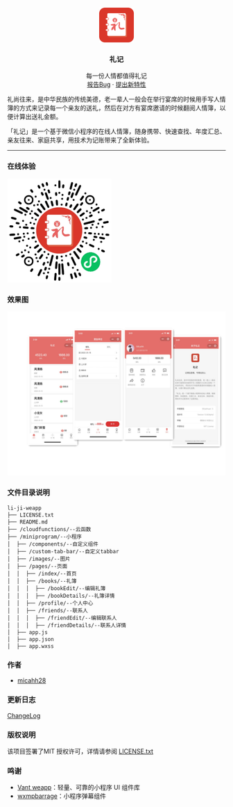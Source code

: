 <p align="center">
  <a href="https://github.com/micahh28/li-ji-weapp">
    <img src="doc/logo.png" alt="Logo" width="80" height="80">
  </a>

  <h3 align="center">礼记</h3>
  <p align="center">
    每一份人情都值得礼记
    <br />
    <a href="https://github.com/micahh28/li-ji-weapp/issues">报告Bug</a>
    ·
    <a href="https://github.com/micahh28/li-ji-weapp/issues">提出新特性</a>
  </p>
</p>

 礼尚往来，是中华民族的传统美德，老一辈人一般会在举行宴席的时候用手写人情簿的方式来记录每一个亲友的送礼，然后在对方有宴席邀请的时候翻阅人情簿，以便计算出送礼金额。
 
「礼记」是一个基于微信小程序的在线人情簿，随身携带、快速查找、年度汇总、亲友往来、家庭共享，用技术为记账带来了全新体验。

---

### 在线体验
 <img src="doc/code.png" alt="Logo" width="240" height="240">

### 效果图

<img src="doc/demo1.jpg">

### 文件目录说明

```
li-ji-weapp 
├── LICENSE.txt
├── README.md
├── /cloudfunctions/--云函数
├── /miniprogram/--小程序
│  ├── /components/--自定义组件
│  ├── /custom-tab-bar/--自定义tabbar
│  ├── /images/--图片
│  ├── /pages/--页面
│  │  ├── /index/--首页
│  │  ├── /books/--礼簿
│  │  │  ├── /bookEdit/--编辑礼簿
│  │  │  ├── /bookDetails/--礼簿详情
│  │  ├── /profile/--个人中心
│  │  ├── /friends/--联系人
│  │  │  ├── /friendEdit/--编辑联系人
│  │  │  ├── /friendDetails/--联系人详情
│  ├── app.js
│  ├── app.json
│  ├── app.wxss

```

### 作者

- [micahh28](https://github.com/micahh28)


### 更新日志

[ChangeLog](https://github.com/micahh28/li-ji-weapp/releases)

### 版权说明

该项目签署了MIT 授权许可，详情请参阅 [LICENSE.txt](https://github.com/micahh28/li-ji-weapp/blob/master/LICENSE)

### 鸣谢

- [Vant weapp](https://github.com/youzan/vant-weapp)：轻量、可靠的小程序 UI 组件库
- [wxmpbarrage](https://github.com/woswk/wxmpbarrage)：小程序弹幕组件

<!-- links -->
[license-url]: https://github.com/micahh28/li-ji-weapp/blob/master/LICENSE.txt


